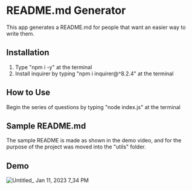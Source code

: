 # README.md Generator

This app generates a README.md for people that want an easier way to write them.

## Installation 
1. Type "npm i -y" at the terminal 
2. Install inquirer by typing "npm i inquirer@^8.2.4" at the terminal


## How to Use
Begin the series of questions by typing "node index.js" at the terminal

## Sample README.md 
The sample README is made as shown in the demo video, and for the purpose of the project was moved into the "utils" folder.


## Demo
![Untitled_ Jan 11, 2023 7_34 PM](https://user-images.githubusercontent.com/117967802/211948840-ae08ac32-749c-48bc-ac7e-d838dd35326e.gif)
